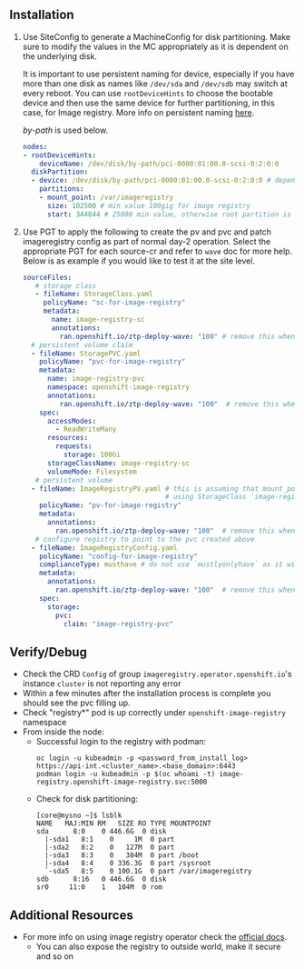 Installation
-
1. Use SiteConfig to generate a MachineConfig for disk partitioning. Make sure to modify the values in the MC appropriately as it is dependent on the underlying disk.

   It is important to use persistent naming for device, especially if you have more than one disk as names like `/dev/sda` and `/dev/sdb` may switch at every reboot. You can use `rootDeviceHints` to choose the bootable device and then use the same device for further partitioning, in this case, for Image registry. More info on persistent naming [here](https://wiki.archlinux.org/title/persistent_block_device_naming#Persistent_naming_methods).

   *by-path* is used below. 


    ```yaml
    nodes:
    - rootDeviceHints:
        deviceName: /dev/disk/by-path/pci-0000:01:00.0-scsi-0:2:0:0
      diskPartition:
      - device: /dev/disk/by-path/pci-0000:01:00.0-scsi-0:2:0:0 # depends on the hardware. It can also be a serial num or WWN. Recommend using by-path. Match with the rootDeviceHint above
        partitions:
        - mount_point: /var/imageregistry
          size: 102500 # min value 100gig for image registry
          start: 344844 # 25000 min value, otherwise root partition is too small. Recommended startMiB (Disk - sizeMiB - some buffer), if startMiB + sizeMiB  exceeds disk size, installation will fail
    ```
   
3. Use PGT to apply the following to create the pv and pvc and patch imageregistry config as part of normal day-2 operation. Select the appropriate PGT for each source-cr and refer to `wave` doc for more help. Below is as example if you would like to test it at the site level.
   ```yaml
   sourceFiles:
      # storage class
      - fileName: StorageClass.yaml
        policyName: "sc-for-image-registry"
        metadata:
          name: image-registry-sc
          annotations:
            ran.openshift.io/ztp-deploy-wave: "100" # remove this when moved to the right PGT (site/group/common)
     # persistent volume claim
     - fileName: StoragePVC.yaml
       policyName: "pvc-for-image-registry"
       metadata:
         name: image-registry-pvc
         namespace: openshift-image-registry
         annotations:
            ran.openshift.io/ztp-deploy-wave: "100"  # remove this when moved to the right PGT (site/group/common)
       spec:
         accessModes:
           - ReadWriteMany
         resources:
           requests:
             storage: 100Gi
         storageClassName: image-registry-sc
         volumeMode: Filesystem
      # persistent volume
     - fileName: ImageRegistryPV.yaml # this is assuming that mount_point is set to `/var/imageregistry` in SiteConfig
                                      # using StorageClass `image-registry-sc` (see the first sc-file)
       policyName: "pv-for-image-registry" 
       metadata:
         annotations:
           ran.openshift.io/ztp-deploy-wave: "100"  # remove this when moved to the right PGT (site/group/common)
      # configure registry to point to the pvc created above
     - fileName: ImageRegistryConfig.yaml
       policyName: "config-for-image-registry"
       complianceType: musthave # do not use `mustlyonlyhave` as it will cause deployment failure of registry pod.
       metadata:
         annotations:
           ran.openshift.io/ztp-deploy-wave: "100"  # remove this when moved to the right PGT (site/group/common)
       spec:
         storage:
           pvc:
             claim: "image-registry-pvc"
   ```

Verify/Debug
-
- Check the CRD `Config` of group `imageregistry.operator.openshift.io`'s instance `cluster` is not reporting any error
- Within a few minutes after the installation process is complete you should see the pvc filling up.
- Check "registry*" pod is up correctly under `openshift-image-registry` namespace
- From inside the node:
  - Successful login to the registry with podman:
     ```
     oc login -u kubeadmin -p <password_from_install_log> https://api-int.<cluster_name>.<base_domain>:6443
     podman login -u kubeadmin -p $(oc whoami -t) image-registry.openshift-image-registry.svc:5000
     ```
  - Check for disk partitioning:
    ```
    [core@mysno ~]$ lsblk
    NAME   MAJ:MIN RM   SIZE RO TYPE MOUNTPOINT
    sda      8:0    0 446.6G  0 disk
      |-sda1   8:1    0     1M  0 part
      |-sda2   8:2    0   127M  0 part
      |-sda3   8:3    0   384M  0 part /boot
      |-sda4   8:4    0 336.3G  0 part /sysroot
      `-sda5   8:5    0 100.1G  0 part /var/imageregistry
    sdb      8:16   0 446.6G  0 disk
    sr0     11:0    1   104M  0 rom
    ```


Additional Resources
-

- For more info on using image registry operator check the [official docs](https://docs.openshift.com/container-platform/4.10/registry/index.html).
  - You can also expose the registry to outside world, make it secure and so on
